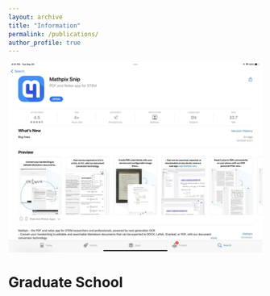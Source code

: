 ```yaml
---
layout: archive
title: "Information"
permalink: /publications/
author_profile: true
---
```


![tupian](1.png )
# Graduate School

